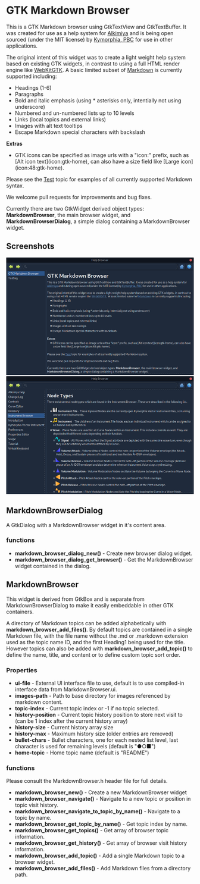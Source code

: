 # GTK Markdown Browser
This is a GTK Markdown browser using GtkTextView and GtkTextBuffer. It was created for use as a help system for [Alkimiya](https://www.kymorphia.com/products/alkimiya/) and is being open sourced (under the MIT license) by [Kymorphia, PBC](https://www.kymorphia.com) for use in other applications.

The original intent of this widget was to create a light weight help system based on existing GTK widgets, in contrast to using a full HTML render engine like [WebKitGTK](https://webkitgtk.org/).  A basic limited subset of [Markdown](https://www.markdownguide.org/basic-syntax) is currently supported including:
* Headings (1-6)
* Paragraphs
* Bold and italic emphasis (using \* asterisks only, intentially not using underscore)
* Numbered and un-numbered lists up to 10 levels
* Links (local topics and external links)
* Images with alt text tooltips
* Escape Markdown special characters with backslash

**Extras**
* GTK icons can be specified as image urls with a "icon:" prefix, such as \[Alt icon text](icon:gtk-home), can also have a size field like \[Large icon](icon:48:gtk-home).

Please see the [Test](test) topic for examples of all currently supported Markdown syntax.

We welcome pull requests for improvements and bug fixes.

Currently there are two GtkWidget derived object types: **MarkdownBrowser**, the main browser widget, and **MarkdownBrowserDialog**, a simple dialog containing a MarkdownBrowser widget.

## Screenshots
![Screenshot showing this README.md](screenshot1.png)
![Screenshot of Alkimiya help showing GTK icon support](screenshot2.png)

## MarkdownBrowserDialog
A GtkDialog with a MarkdownBrowser widget in it's content area.

### functions
* **markdown_browser_dialog_new()** - Create new browser dialog widget.
* **markdown_browser_dialog_get_browser()** - Get the MarkdownBrowser widget contained in the dialog.


## MarkdownBrowser
This widget is derived from GtkBox and is separate from MarkdownBrowserDialog to make it easily embeddable in other GTK containers.

A directory of Markdown topics can be added alphabetically with **markdown_browser_add_files()**. By default topics are contained in a single Markdown file, with the file name without the .md or .markdown extension used as the topic name ID, and the first Heading1 being used for the title. However topics can also be added with **markdown_browser_add_topic()** to define the name, title, and content or to define custom topic sort order.

### Properties
* **ui-file** - External UI interface file to use, default is to use compiled-in interface data from MarkdownBrowser.ui.
* **images-path** - Path to base directory for images referenced by markdown content.
* **topic-index** - Current topic index or -1 if no topic selected.
* **history-position** - Current topic history position to store next visit to (can be 1 index after the current history array)
* **history-size** - Current history array size
* **history-max** - Maximum history size (older entries are removed)
* **bullet-chars** - Bullet characters, one for each nested list level, last character is used for remaining levels (default is "●○■")
* **home-topic** - Home topic name (default is "README")

### functions
Please consult the MarkdownBrowser.h header file for full details.

* **markdown_browser_new()** - Create a new MarkdownBrowser widget
* **markdown_browser_navigate()** - Navigate to a new topic or position in topic visit history.
* **markdown_browser_navigate_to_topic_by_name()** - Navigate to a topic by name.
* **markdown_browser_get_topic_by_name()** - Get topic index by name.
* **markdown_browser_get_topics()** - Get array of browser topic information.
* **markdown_browser_get_history()** - Get array of browser visit history information.
* **markdown_browser_add_topic()** - Add a single Markdown topic to a browser widget.
* **markdown_browser_add_files()** - Add Markdown files from a directory path.

